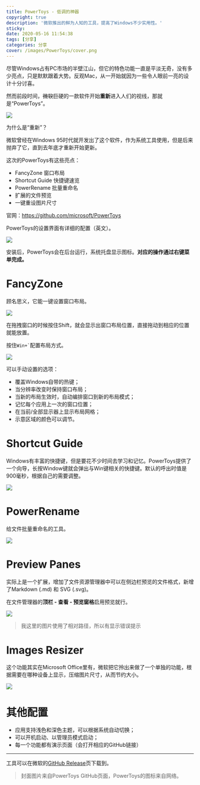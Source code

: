 ```yaml
---
title: PowerToys - 低调的神器
copyright: true
description: '微软推出的鲜为人知的工具，提高了Windows不少实用性。'
sticky: 
date: 2020-05-16 11:54:38
tags: [分享]
categories: 分享
cover: /images/PowerToys/cover.png
---
```


尽管Windows占有PC市场的半壁江山，但它的特色功能一直是平淡无奇，没有多少亮点，只是默默跟着大势。反观Mac，从一开始就因为一些令人眼前一亮的设计十分讨喜。

然而前段时间，~~微软~~巨硬的一款软件开始**重新**进入人们的视线，那就是“PowerToys”。

![](/images/PowerToys/cover.jpg)

为什么是“重新”？

微软曾经在Windows 95时代就开发出了这个软件，作为系统工具使用，但是后来抛弃了它，直到去年底才重新开始更新。

这次的PowerToys有这些亮点：

* FancyZone 窗口布局
* Shortcut Guide 快捷键速览
* PowerRename 批量重命名
* 扩展的文件预览
* 一键重设图片尺寸

官网：https://github.com/microsoft/PowerToys

PowerToys的设置界面有详细的配置（英文）。

![](/images/PowerToys/settings.png)

安装后，PowerToys会在后台运行，系统托盘显示图标。**对应的操作通过右键菜单完成。**

# FancyZone

顾名思义，它能一键设置窗口布局。

![](/images/PowerToys/FancyZone.png)

在拖拽窗口的时候按住Shift，就会显示出窗口布局位置，直接拖动到相应的位置就能放置。

按住`` Win+` ``配置布局方式。

![](/images/PowerToys/FancyZoneSettings.png)

可以手动设置的选项：

* 覆盖Windows自带的热键；
* 当分辨率改变时保持窗口布局；
* 当新的布局生效时，自动编排窗口到新的布局模式；
* 记忆每个应用上一次的窗口位置；
* 在当前/全部显示器上显示布局网格；
* 示意区域的颜色可以调节。

# Shortcut Guide

Windows有丰富的快捷键，但是要花不少时间去学习和记忆。PowerToys提供了一个向导，长按Window键就会弹出与Win键相关的快捷键。默认的呼出时值是900毫秒，根据自己的需要调整。

![](/images/PowerToys/startmenu.png)

# PowerRename

给文件批量重命名的工具。

![](/images/PowerToys/PowerRename.png)

# Preview Panes

实际上是一个扩展，增加了文件资源管理器中可以在侧边栏预览的文件格式，新增了Markdown (.md) 和 SVG (.svg)。

在文件管理器的**顶栏 - 查看 - 预览窗格**启用预览就行。

![](/images/PowerToys/PreviewPanes.png)

>  我这里的图片使用了相对路径，所以有显示错误提示

# Images Resizer

这个功能其实在Microsoft Office里有，微软把它拎出来做了一个单独的功能，根据需要在哪种设备上显示，压缩图片尺寸，从而节约大小。

![](/images/PowerToys/Resizer.png)

# 其他配置

* 应用支持浅色和深色主题，可以根据系统自动切换；
* 可以开机启动、以管理员模式启动；
* 每一个功能都有演示页面（会打开相应的GitHub链接）

------------------------

工具可以在微软的[GitHub Release](https://github.com/microsoft/PowerToys/releases)页下载到。

> 封面图片来自PowerToys GitHub页面，PowerToys的图标来自网络。